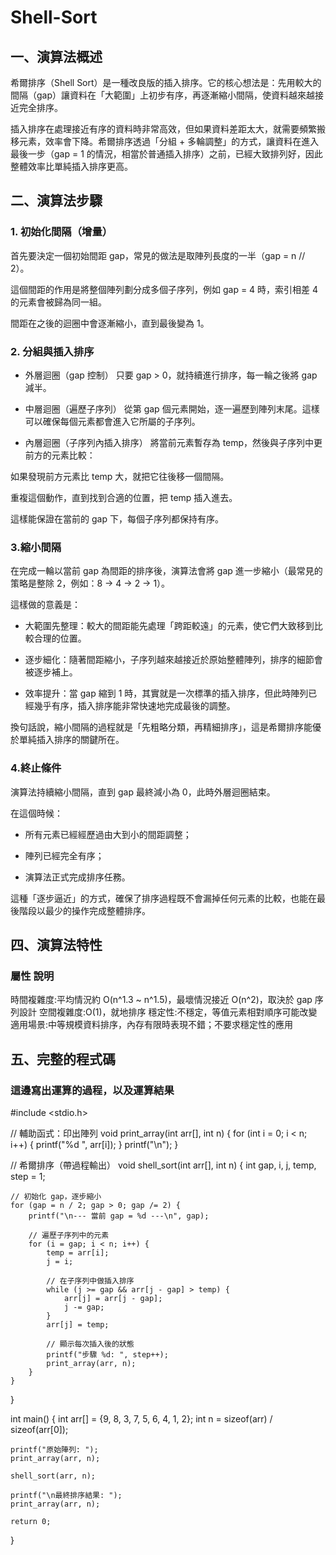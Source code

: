 # Shell-Sort


## 一、演算法概述

希爾排序（Shell Sort）是一種改良版的插入排序。它的核心想法是：先用較大的間隔（gap）讓資料在「大範圍」上初步有序，再逐漸縮小間隔，使資料越來越接近完全排序。

插入排序在處理接近有序的資料時非常高效，但如果資料差距太大，就需要頻繁搬移元素，效率會下降。希爾排序透過「分組 + 多輪調整」的方式，讓資料在進入最後一步（gap = 1 的情況，相當於普通插入排序）之前，已經大致排列好，因此整體效率比單純插入排序更高。


## 二、演算法步驟
### 1. 初始化間隔（增量）

首先要決定一個初始間距 gap，常見的做法是取陣列長度的一半（gap = n // 2）。

這個間距的作用是將整個陣列劃分成多個子序列，例如 gap = 4 時，索引相差 4 的元素會被歸為同一組。

間距在之後的迴圈中會逐漸縮小，直到最後變為 1。


### 2. 分組與插入排序

- 外層迴圈（gap 控制）
只要 gap > 0，就持續進行排序，每一輪之後將 gap 減半。

- 中層迴圈（遍歷子序列）
從第 gap 個元素開始，逐一遍歷到陣列末尾。這樣可以確保每個元素都會進入它所屬的子序列。

- 內層迴圈（子序列內插入排序）
將當前元素暫存為 temp，然後與子序列中更前方的元素比較：

如果發現前方元素比 temp 大，就把它往後移一個間隔。

重複這個動作，直到找到合適的位置，把 temp 插入進去。

這樣能保證在當前的 gap 下，每個子序列都保持有序。

### 3.縮小間隔

在完成一輪以當前 gap 為間距的排序後，演算法會將 gap 進一步縮小（最常見的策略是整除 2，例如：8 → 4 → 2 → 1）。

這樣做的意義是：

- 大範圍先整理：較大的間距能先處理「跨距較遠」的元素，使它們大致移到比較合理的位置。

- 逐步細化：隨著間距縮小，子序列越來越接近於原始整體陣列，排序的細節會被逐步補上。

- 效率提升：當 gap 縮到 1 時，其實就是一次標準的插入排序，但此時陣列已經幾乎有序，插入排序能非常快速地完成最後的調整。


換句話說，縮小間隔的過程就是「先粗略分類，再精細排序」，這是希爾排序能優於單純插入排序的關鍵所在。

### 4.終止條件

演算法持續縮小間隔，直到 gap 最終減小為 0，此時外層迴圈結束。

在這個時候：

- 所有元素已經經歷過由大到小的間距調整；

- 陣列已經完全有序；

- 演算法正式完成排序任務。


這種「逐步逼近」的方式，確保了排序過程既不會漏掉任何元素的比較，也能在最後階段以最少的操作完成整體排序。

## 四、演算法特性

### 屬性 說明

時間複雜度:平均情況約 O(n^1.3 ~ n^1.5)，最壞情況接近 O(n^2)，取決於 gap 序列設計
空間複雜度:O(1)，就地排序
穩定性:不穩定，等值元素相對順序可能改變
適用場景:中等規模資料排序，內存有限時表現不錯；不要求穩定性的應用

## 五、完整的程式碼
### 這邊寫出運算的過程，以及運算結果
#include <stdio.h>

// 輔助函式：印出陣列
void print_array(int arr[], int n) {
    for (int i = 0; i < n; i++) {
        printf("%d ", arr[i]);
    }
    printf("\n");
}

// 希爾排序（帶過程輸出）
void shell_sort(int arr[], int n) {
    int gap, i, j, temp, step = 1;

    // 初始化 gap，逐步縮小
    for (gap = n / 2; gap > 0; gap /= 2) {
        printf("\n--- 當前 gap = %d ---\n", gap);

        // 遍歷子序列中的元素
        for (i = gap; i < n; i++) {
            temp = arr[i];
            j = i;

            // 在子序列中做插入排序
            while (j >= gap && arr[j - gap] > temp) {
                arr[j] = arr[j - gap];
                j -= gap;
            }
            arr[j] = temp;

            // 顯示每次插入後的狀態
            printf("步驟 %d: ", step++);
            print_array(arr, n);
        }
    }
}

int main() {
    int arr[] = {9, 8, 3, 7, 5, 6, 4, 1, 2};
    int n = sizeof(arr) / sizeof(arr[0]);

    printf("原始陣列: ");
    print_array(arr, n);

    shell_sort(arr, n);

    printf("\n最終排序結果: ");
    print_array(arr, n);

    return 0;
}

